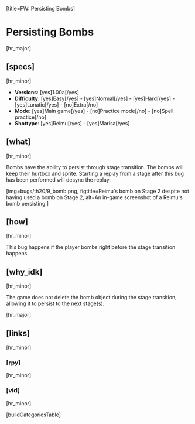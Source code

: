 [title=FW: Persisting Bombs]
# Persisting Bombs
[hr_major]

## [specs]  
[hr_minor]

* **Versions**: [yes]1.00a[/yes]
* **Difficulty**: [yes]Easy[/yes] - [yes]Normal[/yes] - [yes]Hard[/yes] - [yes]Lunatic[/yes] - [no]Extra[/no]
* **Mode**: [yes]Main game[/yes] - [no]Practice mode[/no] - [no]Spell practice[/no]  
* **Shottype**: [yes]Reimu[/yes] - [yes]Marisa[/yes]

## [what]
[hr_minor]

Bombs have the ability to persist through stage transition. The bombs will keep their hurtbox and sprite. Starting a replay from a stage after this bug has been performed will desync the replay.

[img=bugs/th20/9_bomb.png, figtitle=Reimu's bomb on Stage 2 despite not having used a bomb on Stage 2, alt=An in-game screenshot of a Reimu's bomb persisting.]

## [how]
[hr_minor]

This bug happens if the player bombs right before the stage transition happens.

## [why_idk]
[hr_minor]

The game does not delete the bomb object during the stage transition, allowing it to persist to the next stage(s).

[hr_major]
## [links]
[hr_minor]
### [rpy]
[hr_minor]

### [vid]
[hr_minor]


[buildCategoriesTable]